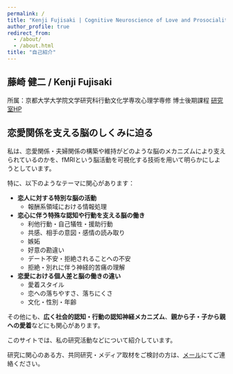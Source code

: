 ```yaml
---
permalink: /
title: "Kenji Fujisaki | Cognitive Neuroscience of Love and Prosociality"
author_profile: true
redirect_from: 
  - /about/
  - /about.html
title: "自己紹介"
---
```


## 藤崎 健二 /  Kenji Fujisaki
所属：京都大学大学院文学研究科行動文化学専攻心理学専修 博士後期課程
[研究室HP](https://abe.ifohs.kyoto-u.ac.jp/members/)


## 恋愛関係を支える脳のしくみに迫る

私は、恋愛関係・夫婦関係の構築や維持がどのような脳のメカニズムにより支えられているのかを、fMRIという脳活動を可視化する技術を用いて明らかにしようとしています。

特に、以下のようなテーマに関心があります：

- **恋人に対する特別な脳の活動**
  - 報酬系領域における情報処理
- **恋心に伴う特殊な認知や行動を支える脳の働き**
  - 利他行動・自己犠牲・援助行動
  - 共感、相手の意図・感情の読み取り
  - 嫉妬
  - 好意の勘違い
  - デート不安・拒絶されることへの不安
  - 拒絶・別れに伴う神経的苦痛の理解
- **恋愛における個人差と脳の働きの違い**
  - 愛着スタイル
  - 恋への落ちやすさ、落ちにくさ
  - 文化・性別・年齢

その他にも、**広く社会的認知・行動の認知神経メカニズム**、**親から子・子から親への愛着**などにも関心があります。

このサイトでは、私の研究活動などについて紹介しています。

研究に関心のある方、共同研究・メディア取材をご検討の方は、[メール](mailto:kenji.fujisaki.research@gmail.com)にてご連絡ください。

